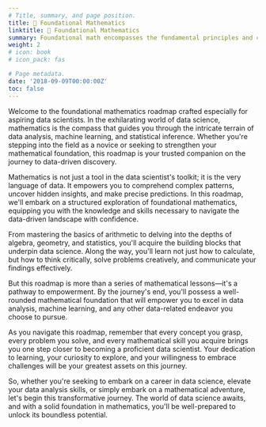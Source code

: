 ```yaml
---
# Title, summary, and page position.
title: 🧮 Foundational Mathematics
linktitle: 🧮 Foundational Mathematics
summary: Foundational math encompasses the fundamental principles and concepts of arithmetic, algebra, geometry, and statistics that serve as the building blocks for more advanced mathematical and scientific disciplines.
weight: 2
# icon: book
# icon_pack: fas

# Page metadata.
date: '2018-09-09T00:00:00Z'
toc: false
---
```


Welcome to the foundational mathematics roadmap crafted especially for aspiring data scientists. In the exhilarating world of data science, mathematics is the compass that guides you through the intricate terrain of data analysis, machine learning, and statistical inference. Whether you're stepping into the field as a novice or seeking to strengthen your mathematical foundation, this roadmap is your trusted companion on the journey to data-driven discovery.

Mathematics is not just a tool in the data scientist's toolkit; it is the very language of data. It empowers you to comprehend complex patterns, uncover hidden insights, and make precise predictions. In this roadmap, we'll embark on a structured exploration of foundational mathematics, equipping you with the knowledge and skills necessary to navigate the data-driven landscape with confidence.

From mastering the basics of arithmetic to delving into the depths of algebra, geometry, and statistics, you'll acquire the building blocks that underpin data science. Along the way, you'll learn not just how to calculate, but how to think critically, solve problems creatively, and communicate your findings effectively.

But this roadmap is more than a series of mathematical lessons—it's a pathway to empowerment. By the journey's end, you'll possess a well-rounded mathematical foundation that will empower you to excel in data analysis, machine learning, and any other data-related endeavor you choose to pursue.

As you navigate this roadmap, remember that every concept you grasp, every problem you solve, and every mathematical skill you acquire brings you one step closer to becoming a proficient data scientist. Your dedication to learning, your curiosity to explore, and your willingness to embrace challenges will be your greatest assets on this journey.

So, whether you're seeking to embark on a career in data science, elevate your data analysis skills, or simply embark on a mathematical adventure, let's begin this transformative journey. The world of data science awaits, and with a solid foundation in mathematics, you'll be well-prepared to unlock its boundless potential.
